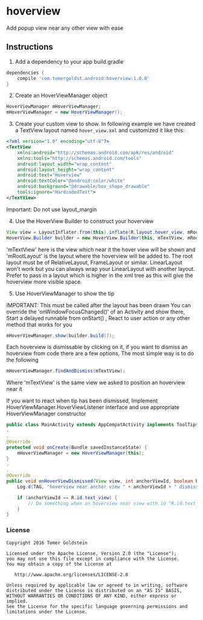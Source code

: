 # hoverview
Add popup view near any other view with ease

## Instructions

1. Add a dependency to your app build.gradle
```groovy
dependencies {
    compile 'com.tomergoldst.android:hoverview:1.0.0'
}
```

2. Create an HoverViewManager object
```java
HoverViewManager mHoverViewManager;
mHoverViewManager = new HoverViewManager();
```

3. Create your custom view to show. In following example we have created a TextView layout named `hover_view.xml` and customized it like this:
```xml
<?xml version="1.0" encoding="utf-8"?>
<TextView
    xmlns:android="http://schemas.android.com/apk/res/android"
    xmlns:tools="http://schemas.android.com/tools"
    android:layout_width="wrap_content"
    android:layout_height="wrap_content"
    android:text="Hoverview"
    android:textColor="@android:color/white"
    android:background="@drawable/box_shape_drawable"
    tools:ignore="HardcodedText">
</TextView>
```
Important: Do not use layout_margin
  
4. Use the HoverView Builder to construct your hoverview
```java
View view = LayoutInflater.from(this).inflate(R.layout.hover_view, mRootLayout, false);
HoverView.Builder builder = new HoverView.Builder(this, mTextView, mRootLayout, view, HoverView.POSITION_ABOVE);
```
'mTextView' here is the view which near it the hover view will be shown and 'mRootLayout' is the layout where the hoverview will be added to.
The root layout must be of RelativeLayout, FrameLayout or similar. LinearLayout won't work but you can always wrap your LinearLayout
with another layout. Prefer to pass in a layout which is higher in the xml tree as this will give the
hoverview more visible space.

5. Use HoverViewManager to show the tip

IMPORTANT: This must be called after the layout has been drawn
You can override the 'onWindowFocusChanged()' of an Activity and show there, Start a delayed runnable from onStart() , React to user action or any other method that works for you
```java
mHoverViewManager.show(builder.build());
```

Each hoverview is dismissable by clicking on it, if you want to dismiss an hoverview from code there are a few options, The most simple way is to do the following
```java
mHoverViewManager.findAndDismiss(mTextView);
```
Where 'mTextView' is the same view we asked to position an hoverview near it

If you want to react when tip has been dismissed, Implement HoverViewManager.HoverViewListener interface and use appropriate HoverViewManager constructor
```java
public class MainActivity extends AppCompatActivity implements ToolTipsManager.HoverViewListener
.
.
@Override
protected void onCreate(Bundle savedInstanceState) {
    mHoverViewManager = new HoverViewManager(this);
}
.
.
@Override
public void onHoverViewDismissed(View view, int anchorViewId, boolean byUser) {
    Log.d(TAG, "hoverview near anchor view " + anchorViewId + " dismissed");

    if (anchorViewId == R.id.text_view) {
        // Do something when an hoverview near view with id "R.id.text_view" has been dismissed
    }
}
```

### License
```
Copyright 2016 Tomer Goldstein

Licensed under the Apache License, Version 2.0 (the "License");
you may not use this file except in compliance with the License.
You may obtain a copy of the License at

   http://www.apache.org/licenses/LICENSE-2.0

Unless required by applicable law or agreed to in writing, software
distributed under the License is distributed on an "AS IS" BASIS,
WITHOUT WARRANTIES OR CONDITIONS OF ANY KIND, either express or implied.
See the License for the specific language governing permissions and
limitations under the License.
```  
